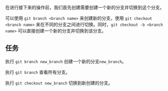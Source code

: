 在进行接下来的操作前，我们首先创建需要创建一个新的分支并切换到这个分支。

可以使用 `git branch <branch name>` 来创建新的分支，使用 `git checkout <branch name>` 来在不同的分支之间进行切换。同时，`git checkout -b <branch name>` 可以直接创建一个新的分支并切换到该分支。

## 任务

执行 `git branch new_branch` 创建一个新的分支`new_branch`。

执行 `git branch` 查看所有分支。

执行 `git checkout new_branch` 切换到新创建的分支。